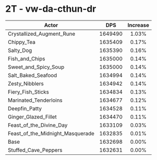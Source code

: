 # 2T - vw-da-cthun-dr
| Actor | DPS | Increase |
|---|:---:|:---:|
|Crystallized_Augment_Rune|1649490|1.03%|
|Chippy_Tea|1635409|0.17%|
|Salty_Dog|1635390|0.16%|
|Fish_and_Chips|1635000|0.14%|
|Sweet_and_Spicy_Soup|1635000|0.14%|
|Salt_Baked_Seafood|1634994|0.14%|
|Zesty_Nibblers|1634942|0.14%|
|Fiery_Fish_Sticks|1634834|0.13%|
|Marinated_Tenderloins|1634677|0.12%|
|Deepfin_Patty|1634528|0.11%|
|Ginger_Glazed_Fillet|1634470|0.11%|
|Feast_of_the_Divine_Day|1633109|0.03%|
|Feast_of_the_Midnight_Masquerade|1632835|0.01%|
|Base|1632698|0.00%|
|Stuffed_Cave_Peppers|1632631|0.00%|
